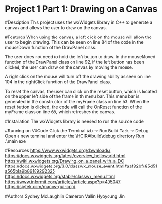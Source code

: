# Project 1 Part 1: Drawing on a Canvas

#Desciption
This project uses the wxWidgets library in C++ to generate a canvas and allows
the user to draw on the canvas.

#Features
When using the canvas, a left click on the mouse will allow the user to begin drawing.
This can be seen on line 84 of the code in the mouseDown function of the DrawPanel class.

The user does not need to hold the left button to draw. In the mouseMoved function of the DrawPanel class on line 92,
if the left button has been clicked, the user can draw on the canvas by moving the mouse.

A right click on the mouse will turn off the drawing ability as seen on line 104 in the rightClick function
of the DrawPanel class. 

To reset the canvas, the user can click on the reset button, which is located on the upper left side of the frame in
th menu bar. This menu bar is generated in the constructor of the myFrame class on line 53. When the reset button is
clicked, the code will call the OnReset function of the myFrame class on line 66, which refreshes the canvas.

#Installation
The wxWidgets library is needed to run the source code. 

#Running on VSCode
Click the Terminal tab -> Run Build Task -> Debug
Open a new terminal and enter the \HCIRA\build\debug directory
Run .\main.exe

#Resources
https://www.wxwidgets.org/downloads/
https://docs.wxwidgets.org/latest/overview_helloworld.html
https://wiki.wxwidgets.org/Drawing_on_a_panel_with_a_DC
https://docs.wxwidgets.org/3.0/classwx_mouse_event.html#aaf32bfc85d51a565b1a9b89189292325
https://docs.wxwidgets.org/stable/classwx_menu.html
https://www.informit.com/articles/article.aspx?p=405047
https://siytek.com/macos-gui-cpp/

#Authors
Sydney McLaughlin
Cameron Vallin
Hyoyoung Jin